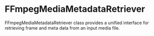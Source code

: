 FFmpegMediaMetadataRetriever
============================

FFmpegMediaMetadataRetriever class provides a unified interface for retrieving frame and meta data from an input media file.